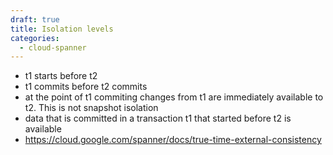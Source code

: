 ```yaml
---
draft: true
title: Isolation levels 
categories:
  - cloud-spanner
---
```

- t1 starts before t2 
- t1 commits before t2 commits
- at the point of t1 commiting changes from t1 are immediately available to t2. This is not snapshot isolation
- data that is committed in a transaction t1 that started before t2 is available 
- https://cloud.google.com/spanner/docs/true-time-external-consistency